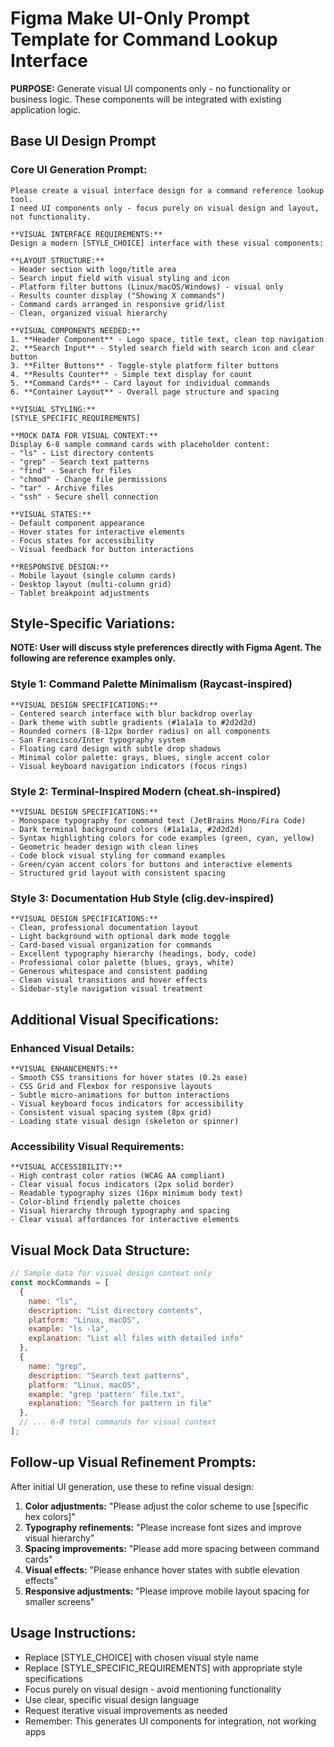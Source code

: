# Figma Make UI-Only Prompt Template for Command Lookup Interface

**PURPOSE:** Generate visual UI components only - no functionality or business logic.
These components will be integrated with existing application logic.

## Base UI Design Prompt

### Core UI Generation Prompt:

```
Please create a visual interface design for a command reference lookup tool. 
I need UI components only - focus purely on visual design and layout, not functionality.

**VISUAL INTERFACE REQUIREMENTS:**
Design a modern [STYLE_CHOICE] interface with these visual components:

**LAYOUT STRUCTURE:**
- Header section with logo/title area
- Search input field with visual styling and icon
- Platform filter buttons (Linux/macOS/Windows) - visual only
- Results counter display ("Showing X commands")
- Command cards arranged in responsive grid/list
- Clean, organized visual hierarchy

**VISUAL COMPONENTS NEEDED:**
1. **Header Component** - Logo space, title text, clean top navigation
2. **Search Input** - Styled search field with search icon and clear button
3. **Filter Buttons** - Toggle-style platform filter buttons
4. **Results Counter** - Simple text display for count
5. **Command Cards** - Card layout for individual commands
6. **Container Layout** - Overall page structure and spacing

**VISUAL STYLING:**
[STYLE_SPECIFIC_REQUIREMENTS]

**MOCK DATA FOR VISUAL CONTEXT:**
Display 6-8 sample command cards with placeholder content:
- "ls" - List directory contents
- "grep" - Search text patterns  
- "find" - Search for files
- "chmod" - Change file permissions
- "tar" - Archive files
- "ssh" - Secure shell connection

**VISUAL STATES:**
- Default component appearance
- Hover states for interactive elements
- Focus states for accessibility
- Visual feedback for button interactions

**RESPONSIVE DESIGN:**
- Mobile layout (single column cards)
- Desktop layout (multi-column grid)
- Tablet breakpoint adjustments
```

## Style-Specific Variations:

**NOTE: User will discuss style preferences directly with Figma Agent. The following are reference examples only.**

### Style 1: Command Palette Minimalism (Raycast-inspired)

```
**VISUAL DESIGN SPECIFICATIONS:**
- Centered search interface with blur backdrop overlay
- Dark theme with subtle gradients (#1a1a1a to #2d2d2d)
- Rounded corners (8-12px border radius) on all components
- San Francisco/Inter typography system
- Floating card design with subtle drop shadows
- Minimal color palette: grays, blues, single accent color
- Visual keyboard navigation indicators (focus rings)
```

### Style 2: Terminal-Inspired Modern (cheat.sh-inspired)

```
**VISUAL DESIGN SPECIFICATIONS:**
- Monospace typography for command text (JetBrains Mono/Fira Code)
- Dark terminal background colors (#1a1a1a, #2d2d2d)
- Syntax highlighting colors for code examples (green, cyan, yellow)
- Geometric header design with clean lines
- Code block visual styling for command examples
- Green/cyan accent colors for buttons and interactive elements
- Structured grid layout with consistent spacing
```

### Style 3: Documentation Hub Style (clig.dev-inspired)

```
**VISUAL DESIGN SPECIFICATIONS:**
- Clean, professional documentation layout
- Light background with optional dark mode toggle
- Card-based visual organization for commands
- Excellent typography hierarchy (headings, body, code)
- Professional color palette (blues, grays, white)
- Generous whitespace and consistent padding
- Clean visual transitions and hover effects
- Sidebar-style navigation visual treatment
```

## Additional Visual Specifications:

### Enhanced Visual Details:

```
**VISUAL ENHANCEMENTS:**
- Smooth CSS transitions for hover states (0.2s ease)
- CSS Grid and Flexbox for responsive layouts
- Subtle micro-animations for button interactions
- Visual keyboard focus indicators for accessibility
- Consistent visual spacing system (8px grid)
- Loading state visual design (skeleton or spinner)
```

### Accessibility Visual Requirements:

```
**VISUAL ACCESSIBILITY:**
- High contrast color ratios (WCAG AA compliant)
- Clear visual focus indicators (2px solid border)
- Readable typography sizes (16px minimum body text)
- Color-blind friendly palette choices
- Visual hierarchy through typography and spacing
- Clear visual affordances for interactive elements
```

## Visual Mock Data Structure:

```javascript
// Sample data for visual design context only
const mockCommands = [
  {
    name: "ls",
    description: "List directory contents",
    platform: "Linux, macOS",
    example: "ls -la",
    explanation: "List all files with detailed info"
  },
  {
    name: "grep",
    description: "Search text patterns",
    platform: "Linux, macOS", 
    example: "grep 'pattern' file.txt",
    explanation: "Search for pattern in file"
  },
  // ... 6-8 total commands for visual context
];
```

## Follow-up Visual Refinement Prompts:

After initial UI generation, use these to refine visual design:

1. **Color adjustments:** "Please adjust the color scheme to use [specific hex colors]"
2. **Typography refinements:** "Please increase font sizes and improve visual hierarchy"
3. **Spacing improvements:** "Please add more spacing between command cards"
4. **Visual effects:** "Please enhance hover states with subtle elevation effects"
5. **Responsive adjustments:** "Please improve mobile layout spacing for smaller screens"

## Usage Instructions:

- Replace [STYLE_CHOICE] with chosen visual style name
- Replace [STYLE_SPECIFIC_REQUIREMENTS] with appropriate style specifications
- Focus purely on visual design - avoid mentioning functionality
- Use clear, specific visual design language
- Request iterative visual improvements as needed
- Remember: This generates UI components for integration, not working apps
